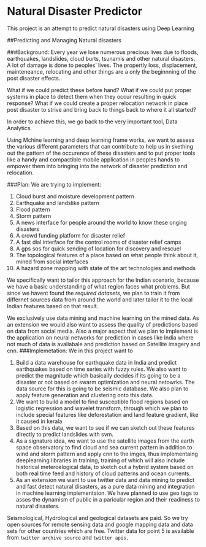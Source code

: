 # Natural Disaster Predictor
This project is an attempt to predict natural disasters using Deep Learning

##Predicting and Managing Natural disasters

###Background:
Every year we lose numerous precious lives due to floods, earthquakes, landslides, cloud burts, tsunamis and other natural disasters. A lot of damage is done to peoples’ lives. The propertly loss, displacement, mainteneance, relocating and other things are a only the beginnning of the post disaster effects..

What if we could predict these before hand? What if we could put proper systems in place to detect them when they occur resulting in quick response? What if we could create a proper relocation network in place post disaster to strive and bring back to things back to where it all started?

In order to achieve this, we go back to the very important tool, Data Analytics. 

Using Mchine learning and deep learning frame works, we want to assess the various different parameters that can contribute to help us in skething out the pattern of the occurence of these disasters and to put proper tools like a handy and compactible mobile application in peoples hands to empower them into bringing into the network of disaster prediction and relocation. 

###Plan:
We are trying to implement:

1) Cloud burst and moisture development pattern
2) Earthquake and landslike pattern 
3) Flood pattern
4) Storm pattern
5) A news interface for people around the world to know these onging disasters
6) A crowd funding platform for disaster relief
7) A fast dial interface for the control rooms of disaster relief camps
8) A gps sos for quick sending of location for discovery and rescuel
9) The topological features of a place  based on what people think about it, mined from social interfaces
10) A hazard zone mapping with state of the art technologies and methods

We specifically want to tailor this approach for the Indian scenario, because we have a basic understanding of what region faces what problems. But since we havent found the *_required datasets_*, we plan to train it from differnet sources data from around the world and later tailor it to the local Indian features based on that result.

We exclusively use data mining and machine learning on the mined data. As an extension we would also want to assess the quality of predictions based on data from social media. Also a major aspect that we plan to implement is the application on neural networks for prediction in cases like India where not much of data is availabale and prediction based on Satellite imagery and cnn.
###Implemetation:
We in this project want to
1) Build a data warehouse for earthquake data in India and predict earthquakes based on time series with fuzzy rules. We also want to predict the magnitude which basically decides if its going to be a disaster or not based on swarm optimization and neural netowrks. The data source for this is going to be seismic database. We also plan to apply feature generation and clustering onto this data.
2) We want to build a model to find susceptible flood regions based on logistic regression and wavelet transform, through which we plan to include special features like deforestation and land feature gradient, like it caused in kerala
3) Based on this data, we want to see if we can sketch out these features directly to predict landslides with svm.
4) As a signature idea, we want to use the satellite images from the earth space observatory to find cloud and sea current pattern in addition to wind and storm pattern and apply cnn to the imges, thus implementaing deeplearning libraries in training,  training of which will also include historical meteroelogical data, to sketch out  a hybrid system based on both real time feed and history of cloud patterns and ocean currents.
5) As an extension we want to use twitter data and data mining to predict and fast detect natural disasters, as a pure data mining and integration in machine learning implementaion. We have planned to use geo tags to asses the dynamism of public in a paricular region and their readiness to natural disasters.

Seismological, Hydrological and geological datasets are paid. So we try open sources for remote sensing data and google mapping data and data sets for other countries which are free.
Twitter data for point 5 is available from ```twitter archive source``` and ```twitter apis.```

 
